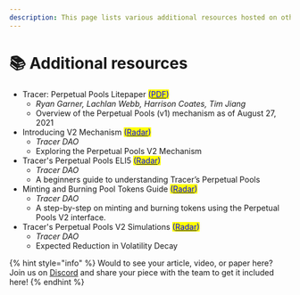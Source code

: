 ```yaml
---
description: This page lists various additional resources hosted on other websites
---
```


# 📚 Additional resources

* Tracer: Perpetual Pools Litepaper <mark style="color:blue;">(</mark>[<mark style="color:blue;">PDF</mark>](https://tracer.finance/static/Tracer%20Perpetual%20Pools-efc7c29f638cb788832aafe0f41c07bd.pdf)<mark style="color:blue;">)</mark>
  * _Ryan Garner, Lachlan Webb, Harrison Coates, Tim Jiang_
  * Overview of the Perpetual Pools (v1) mechanism as of August 27, 2021
* Introducing V2 Mechanism <mark style="color:blue;">(</mark>[<mark style="color:blue;">Radar</mark>](https://tracer.finance/radar/v2-mechanism/)<mark style="color:blue;">)</mark>
  * _Tracer DAO_
  * Exploring the Perpetual Pools V2 Mechanism
* Tracer's Perpetual Pools ELI5 <mark style="color:blue;">(</mark>[<mark style="color:blue;">Radar</mark>](https://tracer.finance/radar/tracer-perpetual-pools-eli5/)<mark style="color:blue;">)</mark>
  * _Tracer DAO_
  * A beginners guide to understanding Tracer’s Perpetual Pools
* Minting and Burning Pool Tokens Guide <mark style="color:blue;">(</mark>[<mark style="color:blue;">Radar</mark>](https://tracer.finance/radar/minting-burning/)<mark style="color:blue;">)</mark>
  * _Tracer DAO_
  * A step-by-step on minting and burning tokens using the Perpetual Pools V2 interface.
* Tracer's Perpetual Pools V2 Simulations <mark style="color:blue;">(</mark>[<mark style="color:blue;">Radar</mark>](https://tracer.finance/radar/v2-simulations/)<mark style="color:blue;">)</mark>
  * _Tracer DAO_
  * Expected Reduction in Volatility Decay

{% hint style="info" %}
Would to see your article, video, or paper here? Join us on [Discord](https://discord.gg/TracerDAO) and share your piece with the team to get it included here!
{% endhint %}
